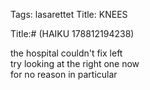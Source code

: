 Tags: lasarettet
Title: KNEES
  
Title:# (HAIKU 178812194238)
  
the hospital couldn't fix left  
try looking at the right one now  
for no reason in particular  
